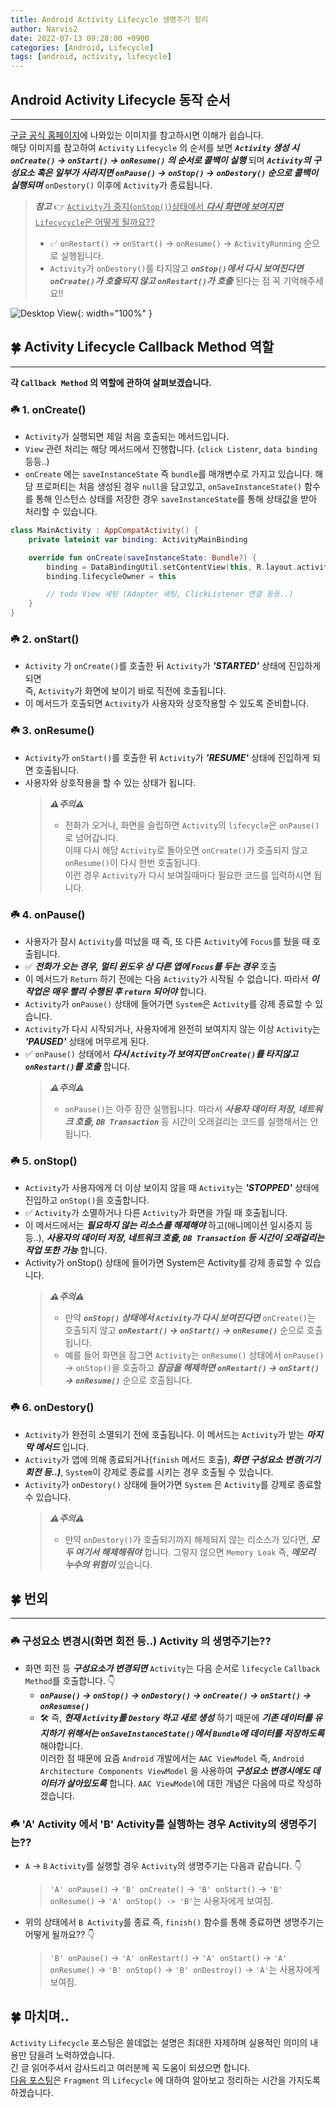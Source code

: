 ```yaml
---
title: Android Activity Lifecycle 생명주기 정리
author: Narvis2
date: 2022-07-13 09:28:00 +0900
categories: [Android, Lifecycle]
tags: [android, activity, lifecycle]
---
```


## Android Activity Lifecycle 동작 순서

---

[구글 공식 홈페이지](https://developer.android.com/guide/components/activities/activity-lifecycle?hl=ko)에 나와있는 이미지를 참고하시면 이해가 쉽습니다.  
해당 이미지를 참고하여 `Activity` `Lifecycle` 의 순서를 보면 **_`Activity` 생성 시 `onCreate()` -> `onStart()` -> `onResume()` 의 순서로 콜백이 실행_** 되며 **_`Activity`의 구성요소 혹은 일부가 사라지면 `onPause()` -> `onStop()` -> `onDestory()` 순으로 콜백이 실행되며_** `onDestory()` 이후에 `Activity`가 종료됩니다.

> **_참고_** 👉 <u>`Activity`가 중지(`onStop()`)상태에서 **_다시 화면에 보여지면_** `Lifecycycle`은 어떻게 될까요??</u>
>
> - ✅ `onRestart()` -> `onStart()` -> `onResume()` -> `ActivityRunning` 순으로 실행됩니다.
> - `Activity`가 `onDestory()`를 타지않고 **_`onStop()`에서 다시 보여진다면 `onCreate()`가 호출되지 않고 `onRestart()`가 호출_** 된다는 점 꼭 기억해주세요!!

![Desktop View](/assets/img/lifecycle/activity_lifecycle.png){: width="100%" }

## 🍀 Activity Lifecycle Callback Method 역할

---

**각 `Callback Method` 의 역할에 관하여 살펴보겠습니다.**

### ☘️ 1. onCreate()

- `Activity`가 실행되면 제일 처음 호출되는 메서드입니다.
- `View` 관련 처리는 해당 메서드에서 진행합니다. (`click Listenr`, `data binding` 등등..)
- `onCreate` 에는 `saveInstanceState` 즉 `bundle`를 매개변수로 가지고 있습니다. 해당 프로퍼티는 처음 생성된 경우 `null`을 담고있고, `onSaveInstanceState()` 함수를 통해 인스턴스 상태를 저장한 경우 `saveInstanceState`를 통해 상태값을 받아 처리할 수 있습니다.

```kotlin
class MainActivity : AppCompatActivity() {
    private lateinit var binding: ActivityMainBinding

    override fun onCreate(saveInstanceState: Bundle?) {
        binding = DataBindingUtil.setContentView(this, R.layout.activity_main)
        binding.lifecycleOwner = this

        // todo View 세팅 (Adapter 세팅, ClickListener 연결 등등..)
    }
}
```

### ☘️ 2. onStart()

- `Activity` 가 `onCreate()`를 호출한 뒤 `Activity`가 **_'STARTED'_** 상태에 진입하게 되면  
  즉, `Activity`가 화면에 보이기 바로 직전에 호출됩니다.
- 이 메서드가 호출되면 `Activity`가 사용자와 상호작용할 수 있도록 준비합니다.

### ☘️ 3. onResume()

- `Activity`가 `onStart()`를 호출한 뒤 `Activity`가 **_'RESUME'_** 상태에 진입하게 되면 호출됩니다.
- 사용자와 상호작용을 할 수 있는 상태가 됩니다.
  > **_⚠️주의⚠️_**
  >
  > - 전화가 오거나, 화면을 슬립하면 `Activity`의 `lifecycle`은 `onPause()`로 넘어갑니다.  
  >   이때 다시 해당 `Activity`로 돌아오면 `onCreate()`가 호출되지 않고 `onResume()`이 다시 한번 호출됩니다.  
  >   이런 경우 `Activity`가 다시 보여질때마다 필요한 코드를 입력하시면 됩니다.

### ☘️ 4. onPause()

- 사용자가 잠시 `Activity`를 떠났을 때 즉, 또 다른 `Activity`에 `Focus`를 뒀을 때 호출됩니다.
- ✅ **_전화가 오는 경우, 멀티 윈도우 상 다른 앱에 `Focus`를 두는 경우_** 호출
- 이 메서드가 `Return` 하기 전에는 다음 `Activity`가 시작될 수 없습니다. 따라서 **_이 작업은 매우 빨리 수행된 후 `return` 되어야_** 합니다.
- `Activity`가 `onPause()` 상태에 들어가면 `System`은 `Activity`를 강제 종료할 수 있습니다.
- `Activity`가 다시 시작되거나, 사용자에게 완전히 보여지지 않는 이상 `Activity`는 **_'PAUSED'_** 상태에 머무르게 된다.
- ✅ `onPause()` 상태에서 **_다시 `Activity`가 보여지면 `onCreate()`를 타지않고 `onRestart()`를 호출_** 합니다.
  > **_⚠️주의⚠️_**
  >
  > - `onPause()`는 아주 잠깐 실행됩니다. 따라서 **_사용자 데이터 저장, 네트워크 호출, `DB Transaction`_** 등 시간이 오래걸리는 코드를 실행해서는 안 됩니다.

### ☘️ 5. onStop()

- `Activity`가 사용자에게 더 이상 보이지 않을 때 `Activity`는 **_'STOPPED'_** 상태에 진입하고 `onStop()`을 호출합니다.
- ✅ `Activity`가 소멸하거나 다른 `Activity`가 화면을 가릴 때 호출됩니다.
- 이 메서드에서는 **_필요하지 않는 리소스를 해제해야_** 하고(애니메이션 일시중지 등등..), **_사용자의 데이터 저장, 네트워크 호출, `DB Transaction` 등 시간이 오래걸리는 작업 또한 가능_** 합니다.
- Activity가 onStop() 상태에 들어가면 System은 Activity를 강제 종료할 수 있습니다.
  > **_⚠️주의⚠️_**
  >
  > - 만약 **_`onStop()` 상태에서 `Activity`가 다시 보여진다면_** `onCreate()`는 호출되지 않고 **_`onRestart()` -> `onStart()` -> `onResume()`_** 순으로 호출됩니다.
  > - 예를 들어 화면을 잠그면 `Activity`는 `onResume()` 상태에서 `onPause()` -> `onStop()`을 호출하고 **_잠금을 해제하면 `onRestart()` -> `onStart()` -> `onResume()`_** 순으로 호출됩니다.

### ☘️ 6. onDestory()

- `Activity`가 완전히 소멸되기 전에 호출됩니다. 이 메서드는 `Activity`가 받는 **_마지막 메서드_** 입니다.
- `Activity`가 앱에 의해 종료되거나(`finish` 메서드 호출), **_화면 구성요소 변경(기기 회전 등..)_**, `System`이 강제로 종료를 시키는 경우 호출될 수 있습니다.
- `Activity`가 `onDestory()` 상태에 들어가면 `System` 은 `Activity`를 강제로 종료할 수 있습니다.
  > **_⚠️주의⚠️_**
  >
  > - 만약 `onDestory()`가 호출되기까지 해제되지 않는 리소스가 있다면, **_모두 여기서 해제해줘야_** 합니다. 그렇지 않으면 `Memory Leak` 즉, **_메모리 누수의 위험이_** 있습니다.

## 🍀 번외

---

### ☘️ 구성요소 변경시(화면 회전 등..) Activity 의 생명주기는??

- 화면 회전 등 **_구성요소가 변경되면_** `Activity`는 다음 순서로 `lifecycle` `Callback` `Method`를 호출합니다. 👇
  - **_`onPause()` -> `onStop()` -> `onDestory()` -> `onCreate()` -> `onStart()` -> `onResumse()`_**
  - 🛠 즉, **_현재 `Activity`를 `Destory` 하고 새로 생성_** 하기 때문에 **_기존 데이터를 유지하기 위해서는 `onSaveInstanceState()`에서 `Bundle`에 데이터를 저장하도록_** 해야합니다.  
    이러한 점 때문에 요즘 `Android` 개발에서는 `AAC ViewModel` 즉, `Android Architecture Components ViewModel` 을 사용하여 **_구성요소 변경시에도 데이터가 살아있도록_** 합니다. `AAC ViewModel`에 대한 개념은 다음에 따로 작성하겠습니다.

### ☘️ 'A' Activity 에서 'B' Activity를 실행하는 경우 Activity의 생명주기는??

- `A` -> `B` `Activity`를 실행할 경우 `Activity`의 생명주기는 다음과 같습니다. 👇
  > `'A' onPause()` -> `'B' onCreate()` -> `'B' onStart()` -> `'B' onResume()` -> `'A' onStop() -> 'B'`는 사용자에게 보여짐.
- 위의 상태에서 `B Activity`를 종료 즉, `finish()` 함수를 통해 종료하면 생명주기는 어떻게 될까요?? 👇
  > `'B' onPause()` -> `'A' onRestart()` -> `'A' onStart()` -> `'A' onResume()` -> `'B' onStop()` -> `'B' onDestroy()` -> `'A'`는 사용자에게 보여짐.

## 🍀 마치며..

`Activity` `Lifecycle` 포스팅은 쓸데없는 설명은 최대한 자제하며 실용적인 의미의 내용만 담을려 노력하였습니다.  
긴 글 읽어주셔서 감사드리고 여러분께 꼭 도움이 되셨으면 합니다.  
[다음 포스팅](https://narvis2.github.io/posts/Android-Fragment-Lifecycle/)은 `Fragment` 의 `Lifecycle` 에 대하여 알아보고 정리하는 시간을 가지도록 하겠습니다.

